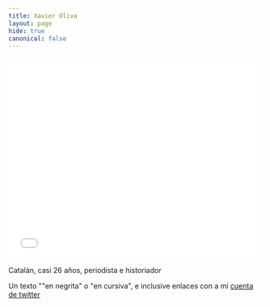```yaml
---
title: Xavier Oliva
layout: page
hide: true
canonical: false
---
```


<iframe id="datawrapper-chart-AKbBU" src="//datawrapper.dwcdn.net/AKbBU/1/" scrolling="no" frameborder="0" allowtransparency="true" style="width: 0; min-width: 100% !important;" height="400"></iframe><script type="text/javascript">if("undefined"==typeof window.datawrapper)window.datawrapper={};window.datawrapper["AKbBU"]={},window.datawrapper["AKbBU"].embedDeltas={"100":603,"200":488,"300":444,"400":427,"500":400,"700":400,"800":400,"900":400,"1000":400},window.datawrapper["AKbBU"].iframe=document.getElementById("datawrapper-chart-AKbBU"),window.datawrapper["AKbBU"].iframe.style.height=window.datawrapper["AKbBU"].embedDeltas[Math.min(1e3,Math.max(100*Math.floor(window.datawrapper["AKbBU"].iframe.offsetWidth/100),100))]+"px",window.addEventListener("message",function(a){if("undefined"!=typeof a.data["datawrapper-height"])for(var b in a.data["datawrapper-height"])if("AKbBU"==b)window.datawrapper["AKbBU"].iframe.style.height=a.data["datawrapper-height"][b]+"px"});</script>


Catalán, casi 26 años, periodista e historiador

Un texto ""en negrita" o "en cursiva", e inclusive enlaces con a mí [cuenta de twitter](https://twitter.com/xaviolivapareja)
